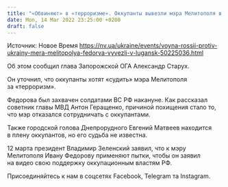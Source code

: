 ```yaml
---
title: "«Обвиняют» в «терроризме». Оккупанты вывезли мэра Мелитополя в Луганск"
date: Mon, 14 Mar 2022 23:25:00 +0200
draft: false
---
```

Источник: Новое Время https://nv.ua/ukraine/events/voyna-rossii-protiv-ukrainy-mera-melitopolya-fedorva-vyvezli-v-lugansk-50225036.html


 Об этом сообщил глава Запорожской ОГА Александр Старух.

Он уточнил, что оккупанты хотят «судить» мэра Мелитополя за «терроризм».

Федорова был захвачен солдатами ВС РФ накануне. Как рассказал советник главы МВД Антон Геращенко, причиной похищения стало то, что мэр отказался сотрудничать с оккупантами.

Также городской голова Днепрорудного Евгений Матвеев находится в плену оккупантов, но его судьба не известна.

12 марта президент Владимир Зеленский заявил, что к мэру Мелитополя Ивану Федорову применяют пытки, чтобы он заявил на видео свою поддержку оккупационным властям РФ.

Присоединяйтесь к нам в соцсетях Facebook, Telegram та Instagram.
